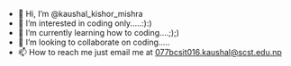 - 👋 Hi, I’m @kaushal_kishor_mishra
- 👀 I’m interested in coding only.....:):)
- 🌱 I’m currently learning how to coding....;);)
- 💞️ I’m looking to collaborate on coding.....
- 📫 How to reach me just email me at 077bcsit016.kaushal@scst.edu.np

<!---
deadman-kaushal/deadman-kaushal is a ✨ special ✨ repository because its `README.md` (this file) appears on your GitHub profile.
You can click the Preview link to take a look at your changes.
--->
